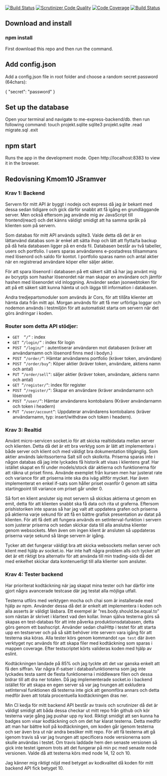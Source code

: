 [![Build Status](https://travis-ci.org/bjorn-87/trading-backend.svg?branch=master)](https://travis-ci.org/bjorn-87/trading-backend) [![Scrutinizer Code Quality](https://scrutinizer-ci.com/g/bjorn-87/trading-backend/badges/quality-score.png?b=master)](https://scrutinizer-ci.com/g/bjorn-87/trading-backend/?branch=master) [![Code Coverage](https://scrutinizer-ci.com/g/bjorn-87/trading-backend/badges/coverage.png?b=master)](https://scrutinizer-ci.com/g/bjorn-87/trading-backend/?branch=master) [![Build Status](https://scrutinizer-ci.com/g/bjorn-87/trading-backend/badges/build.png?b=master)](https://scrutinizer-ci.com/g/bjorn-87/trading-backend/build-status/master)

## Download and install
### npm install
First download this repo and then run the command.

## Add config.json
Add a config.json file in root folder and choose a random secret password (64chars):

{
    "secret": "password"
}

## Set up the database
Open your terminal and navigate to me-express-backend/db. then run following command:
touch projekt.sqlite
sqlite3 projekt.sqlite
.read migrate.sql
.exit

## npm start
Runs the app in the development mode. Open http://localhost:8383 to view it in the browser.

## Redovisning Kmom10 JSramver

### Krav 1: Backend
Servern för mitt API är byggt i nodejs och express då jag är bekant med dessa sedan tidigare och gick därför snabbt att få igång en grundläggande server.  Men också eftersom jag använde mig av JavaScript till frontend(react) och det känns väldigt smidigt att ha samma språk på klienten som på servern.

Som databas för mitt API används sqlite3. Valde detta då det är en lättanvänd databas som är enkel att sätta ihop och lätt att flytta/ta backup på då hela databasen ligger på en enda fil. Databasen består av två tabeller, users och portfolio. I users sparas användarens e-postadress tillsammans med lösenord och saldo för kontot. I portfolio sparas namn och antal aktier när en registrerad användare köper eller säljer aktier.

För att spara lösenord i databasen på ett säkert sätt så har jag använt mig av bcryptjs som hashar lösenordet när man skapar en användare och jämför hashen med lösenordet vid inloggning.
Använder sedan jsonwebtoken för att på ett säkert sätt kunna hämta ut och lägga till information i databasen.

Andra tredjepartsmoduler som används är Cors, för att tillåta klienter att hämta data från mitt api. Morgan används för att få mer urförliga loggar och nodemon används i testmiljön för att automatiskt starta om servern när det görs ändringar i koden.

### Router som detta API stödjer:
* `GET  ”/”` : index
* `GET ”/login/”` : index för login
* `POST ”/login/”` : autentiserar användaren mot databasen (kräver att användarnamn och lösenord finns med i bodyn.)
* `POST ”/order/”`: Hämtar användarens portfolio (kräver token, användare)
* `POST ”/order/buy”`: Köper aktier (kräver token, användare, aktiens namn och antal)
* `PUT “/order/sell”`: säljer aktier (kräver token, användare, aktiens namn och antal)
* `GET ”/register/”`: index för register
* `POST ”/register/”`: Skapar en användare (kräver användarnamn och lösenord)
* `POST ”/user/”`: Hämtar användarens kontobalans (Kräver användarnamn och token i headern)
* `PUT ”/user/account”`: Uppdaterar användarens kontobalans (kräver användarnamn, typ: insert/withdraw och token i headern).

### Krav 3: Realtid
Använt micro-servicen socket.io för att skicka realtidsdata mellan server och klienten. Detta då det är ett bra verktyg som är lätt att implementera i både server och klient och med väldigt bra dokumentation tillgänglig.
Som aktier används lakritssorterna Salt sill och skolkrita.
Priserna sparas inte i någon databas då jag inte lyckades få historik att visas i klientens graf.
Har istället skapat en fil under models/stock där aktierna och funktionerna för att räkna ut priset finns.
Använde exemplet från kursen men har justerat rate och variance för att priserna inte ska dra iväg alltför mycket. Har även implementerat en enkel if-sats som håller priset ovanför 0 genom att sätta startingpoint till variance om priset går under 0.

Så fort en klient ansluter sig mot servern så skickas aktierna ut genom en emit, detta för att klienten snabbt ska få data och rita ut graferna. Eftersom prishistoriken inte sparas så har jag valt att uppdatera grafen och priserna på aktierna varje sekund för att få en bättre grafisk presentation av datat på klienten. För att få dett att fungera används en setInterval-funktion i servern som justerar priserna och sedan skickar data till alla anslutna klienter genom websockets. Men även om ingen klient är ansluten så uppdateras priserna varje sekund så länge servern är igång.

Tycker att det fungerar väldigt bra att skicka websockets mellan server och klient med hjälp av socket.io. Har inte haft några problem alls och tycker att det är ett riktigt bra alternativ för att använda till min trading-sida då det med enkelhet skickar data kontenuerligt till alla klienter som ansluter.


### Krav 4: Tester backend
Har prioriterat kodtäckning när jag skapat mina tester och har därför inte gjort några avancerade testcase där jag testat alla möjliga utfall.

Testerna utförs med verktygen mocha och chai som är installerade med hjälp av npm. Använder dessa då det är enkelt att implementera i koden och alla asserts är väldigt läsbara. Ett exempel är ”res.body.should.be.equal.to” som nästan är skrivet i klartext vad den kollar.
Innan själva testerna görs så skapas en test-databas för att inte påverka produktionsdatabasen, detta görs genom ett bashscript.
Använder sedan chaiHttp i testet för att starta upp en testserver och på så sätt behöver inte servern vara igång för att testerna ska köras.
Alla tester körs genom kommandot `npm test` där även verktyget nyc används för att skapa filer med kodtäckning som sparas i mappen coverage. Efter testscriptet körts valideras koden med hjälp av eslint.

Kodtäckningen landade på 85% och jag tyckte att det var ganska enkelt att få den siffran. Var några if-satser i databasfunktionerna som jag inte lyckades testa samt de flesta funktionerna i middleware filen och dessa bidrar till att dra ner totalen.
Då jag implementerade socket.io i backend istället för att skapa en egen server så var jag tvungen att exkludera setInterval funktionen då testerna inte gick att genomföra annars och detta medför även att totala procentuella kodtäckningen dras ner. 

Min CI kedja för mitt backend API består av travis och scrutinizer då det är väldigt smidigt att båda dessa checkar ut mitt repo från github och kör testerna varje gång jag pushar upp ny kod. Riktigt smidigt att sen kunna ha badges som visar kodtäckning och om det har klarat testerna. Detta medför att man har bättre koll på kodtäckningen, om koden går igenom testerna och ser även bra ut när andra besöker mitt repo. 
För att få testerna att gå igenom travis så var jag tvungen att specificera node versionerna som skulle användas i testet. Om travis laddade hem den senaste versionen så gick inte testet igenom trots att det fungerar på min pc med senaste node versionen. Valde då att testerna körs med node 14, 12 och 10.  

Jag känner mig riktigt nöjd med betyget av kodkvalitet då koden för mitt backend API fick betyget 10.
